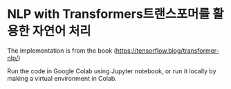 # NLP with Transformers트랜스포머를 활용한 자연어 처리

The implementation is from the book (https://tensorflow.blog/transformer-nlp/)

Run the code in Google Colab using Jupyter notebook, or run it locally by making a virtual environment in Colab.
